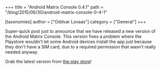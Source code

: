+++
title = "Android Matrix Console 0.4.1"
path = "/blog/2015/06/30/android-matrix-console-0-4-1"

[taxonomies]
author = ["Oddvar Lovaas"]
category = ["General"]
+++

Super-quick post just to announce that we have released a new version of the Android Matrix Console. This version fixes a problem where the Playstore wouldn't let some Android devices install the app just because they don't have a SIM card, due to a required permission that wasn't really needed anyway.

Grab the latest version from <a href="http://play.google.com/store/apps/details?id=org.matrix.androidsdk.alpha">the play store</a>!
